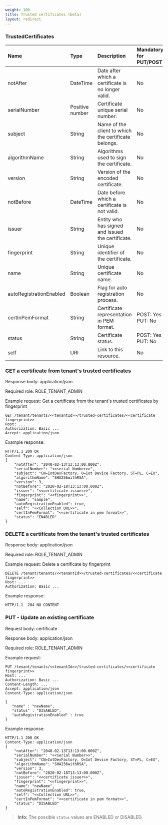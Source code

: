```yaml
---
weight: 100
title: Trusted certificates (beta)
layout: redirect
---
```


### TrustedCertificates

|Name|Type|Description|Mandatory for PUT/POST|
|:---|:---|:----------|:---------------------|
|notAfter|DateTime |Date after which a certificate is no longer valid.|No|
|serialNumber|Positive number |Certificate unique serial number.|No|
|subject|String |Name of the client to which the certificate belongs.|No|
|algorithmName|String |Algorithms used to sign the certificate.|No|
|version|String |Version of the encoded certificate.|No|
|notBefore|DateTime |Date before which a certificate is not valid.|No|
|issuer|String |Entity who has signed and issued the certificate.|No|
|fingerprint|String |Unique identifier of the certificate.|No 
|name|String |Unique certificate name.|No 
|autoRegistrationEnabled|Boolean |Flag for auto registration process.|No
|certInPemFormat|String |Certificate representation in PEM format.|POST: Yes <br>PUT: No
|status|String |Certificate status.|POST: Yes <br>PUT: No
|self|URI |Link to this resource.|No 

### GET a certificate from tenant's trusted certificates    

Response body: application/json

Required role: ROLE\_TENANT\_ADMIN

Example request: Get a certificate from the tenant's trusted certificates by fingerprint

    GET /tenant/tenants/<<tenantId>>/trusted-certificates/<<certificate fingerprint>>
    Host: ...
    Authorization: Basic ...
    Accept: application/json

Example response:
    
    HTTP/1.1 200 OK
    Content-Type: application/json
    {
        "notAfter": "2040-02-13T13:13:00.000Z",
        "serialNumber": "<<serial Number>>",
        "subject": "CN=IotDevFactory, O=Iot Device Factory, ST=PL, C=EU",
        "algorithmName": "SHA256withRSA",
        "version": 3,
        "notBefore": "2020-02-18T13:13:00.000Z",
        "issuer": "<<certificate issuer>>",
        "fingerprint": "<<fingerprint>>",
        "name": "sample",
        "autoRegistrationEnabled": true,
        "self": "<<Collection URL>>",
        "certInPemFormat": "<<certificate in pem format>>",
        "status": "ENABLED"
    }

### DELETE a certificate from the tenant's trusted certificates

Response body: application/json
  
Required role: ROLE\_TENANT\_ADMIN

Example request: Delete a certificate by fingerprint

     
    DELETE /tenant/tenants/<<tenantId>>/trusted-certificates/<<certificate fingerprint>>
    Host: ...
    Authorization: Basic ...

Example response:

    HTTP/1.1  204 NO CONTENT


### PUT - Update an existing certificate

Request body: certificate

Response body: application/json

Required role: ROLE\_TENANT\_ADMIN

Example request:

    PUT /tenant/tenants/<<tenantId>>/trusted-certificates/<<certificate fingerprint>>
    Host: ...
    Authorization: Basic ...
    Content-Length: ...
    Accept: application/json
    Content-Type: application/json

    {
       "name" : "newName",
       "status" : "DISABLED",
       "autoRegistrationEnabled" : true
    }

Example response:

    HTTP/1.1 200 OK
    Content-Type: application/json
    {
        "notAfter": "2040-02-13T13:13:00.000Z",
        "serialNumber": "<<serial Number>>",
        "subject": "CN=IotDevFactory, O=Iot Device Factory, ST=PL, C=EU",
        "algorithmName": "SHA256withRSA",
        "version": 3,
        "notBefore": "2020-02-18T13:13:00.000Z",
        "issuer": "<<certificate issuer>>",
        "fingerprint": "<<fingerprint>>",
        "name": "newName",
        "autoRegistrationEnabled": true,
        "self": "<<Collection URL>>",
        "certInPemFormat": "<<certificate in pem format>>",
        "status": "DISABLED"
    }

>**Info:** The possible `status` values are ENABLED or DISABLED.